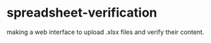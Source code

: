 # spreadsheet-verification
making a web interface to upload .xlsx files and verify their content. 


